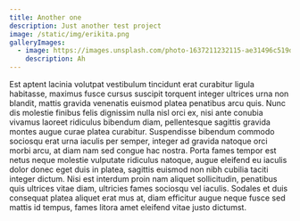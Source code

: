```yaml
---
title: Another one
description: Just another test project
image: /static/img/erikita.png
galleryImages:
  - image: https://images.unsplash.com/photo-1637211232115-ae31496c519d?ixlib=rb-1.2.1&ixid=MnwxMjA3fDB8MHxwaG90by1wYWdlfHx8fGVufDB8fHx8&auto=format&fit=crop&w=687&q=80
    description: Ah
---
```

Est aptent lacinia volutpat vestibulum tincidunt erat curabitur ligula habitasse, maximus fusce cursus suscipit torquent integer ultrices urna non blandit, mattis gravida venenatis euismod platea penatibus arcu quis. Nunc dis molestie finibus felis dignissim nulla nisl orci ex, nisi ante conubia vivamus laoreet ridiculus bibendum diam, pellentesque sagittis gravida montes augue curae platea curabitur. Suspendisse bibendum commodo sociosqu erat urna iaculis per semper, integer ad gravida natoque orci morbi arcu, at diam nam sed congue hac nostra. Porta fames tempor est netus neque molestie vulputate ridiculus natoque, augue eleifend eu iaculis dolor donec eget duis in platea, sagittis euismod non nibh cubilia taciti integer dictum. Nisi est interdum proin nam aliquet sollicitudin, penatibus quis ultrices vitae diam, ultricies fames sociosqu vel iaculis. Sodales et duis consequat platea aliquet erat mus at, diam efficitur augue neque fusce sed mattis id tempus, fames litora amet eleifend vitae justo dictumst.